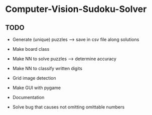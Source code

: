 # Computer-Vision-Sudoku-Solver

## TODO

- Generate (unique) puzzles --> save in csv file along solutions

- Make board class

- Make NN to solve puzzles --> determine accuracy

- Make NN to classify written digits

- Grid image detection

- Make GUI with pygame

- Documentation

- Solve bug that causes not omitting omittable numbers